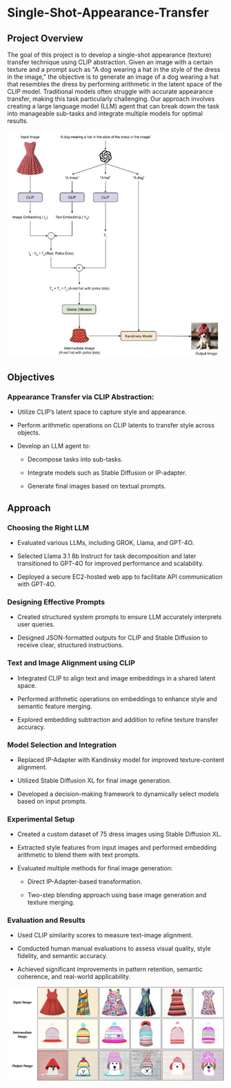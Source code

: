 # Single-Shot-Appearance-Transfer

## Project Overview

The goal of this project is to develop a single-shot appearance (texture) transfer technique using CLIP abstraction. Given an image with a certain texture and a prompt such as "A dog wearing a hat in the style of the dress in the image," the objective is to generate an image of a dog wearing a hat that resembles the dress by performing arithmetic in the latent space of the CLIP model. Traditional models often struggle with accurate appearance transfer, making this task particularly challenging. Our approach involves creating a large language model (LLM) agent that can break down the task into manageable sub-tasks and integrate multiple models for optimal results.

![Architecture](architecture.jpg)

## Objectives

### Appearance Transfer via CLIP Abstraction:

- Utilize CLIP’s latent space to capture style and appearance.

- Perform arithmetic operations on CLIP latents to transfer style across objects.

- Develop an LLM agent to:

    - Decompose tasks into sub-tasks.

    - Integrate models such as Stable Diffusion or IP-adapter.

    - Generate final images based on textual prompts.

## Approach

### Choosing the Right LLM

- Evaluated various LLMs, including GROK, Llama, and GPT-4O.

- Selected Llama 3.1 8b Instruct for task decomposition and later transitioned to GPT-4O for improved performance and scalability.

- Deployed a secure EC2-hosted web app to facilitate API communication with GPT-4O.

### Designing Effective Prompts

- Created structured system prompts to ensure LLM accurately interprets user queries.

- Designed JSON-formatted outputs for CLIP and Stable Diffusion to receive clear, structured instructions.

### Text and Image Alignment using CLIP

- Integrated CLIP to align text and image embeddings in a shared latent space.

- Performed arithmetic operations on embeddings to enhance style and semantic feature merging.

- Explored embedding subtraction and addition to refine texture transfer accuracy.

### Model Selection and Integration

- Replaced IP-Adapter with Kandinsky model for improved texture-content alignment.

- Utilized Stable Diffusion XL for final image generation.

- Developed a decision-making framework to dynamically select models based on input prompts.

### Experimental Setup

- Created a custom dataset of 75 dress images using Stable Diffusion XL.

- Extracted style features from input images and performed embedding arithmetic to blend them with text prompts.

- Evaluated multiple methods for final image generation:

    - Direct IP-Adapter-based transformation.

    - Two-step blending approach using base image generation and texture merging.

### Evaluation and Results

- Used CLIP similarity scores to measure text-image alignment.

- Conducted human manual evaluations to assess visual quality, style fidelity, and semantic accuracy.

- Achieved significant improvements in pattern retention, semantic coherence, and real-world applicability.

![Results](results.png)
